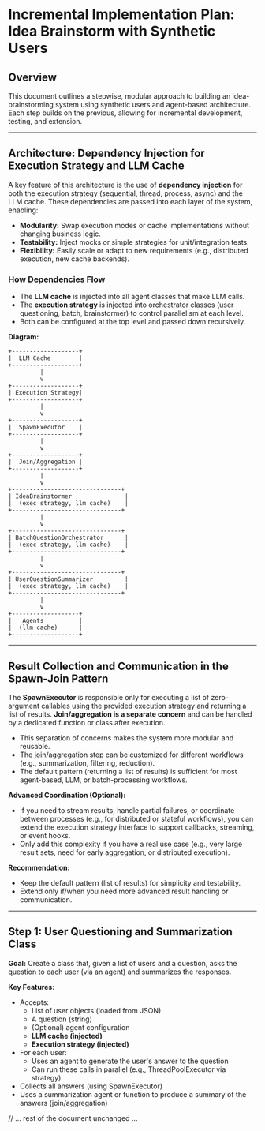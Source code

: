 # Incremental Implementation Plan: Idea Brainstorm with Synthetic Users

## Overview
This document outlines a stepwise, modular approach to building an idea-brainstorming system using synthetic users and agent-based architecture. Each step builds on the previous, allowing for incremental development, testing, and extension.

---

## Architecture: Dependency Injection for Execution Strategy and LLM Cache

A key feature of this architecture is the use of **dependency injection** for both the execution strategy (sequential, thread, process, async) and the LLM cache. These dependencies are passed into each layer of the system, enabling:
- **Modularity:** Swap execution modes or cache implementations without changing business logic.
- **Testability:** Inject mocks or simple strategies for unit/integration tests.
- **Flexibility:** Easily scale or adapt to new requirements (e.g., distributed execution, new cache backends).

### How Dependencies Flow

- The **LLM cache** is injected into all agent classes that make LLM calls.
- The **execution strategy** is injected into orchestrator classes (user questioning, batch, brainstormer) to control parallelism at each level.
- Both can be configured at the top level and passed down recursively.

**Diagram:**
```
+-------------------+
|  LLM Cache        |
+-------------------+
         |
         v
+-------------------+
| Execution Strategy|
+-------------------+
         |
         v
+-------------------+
|  SpawnExecutor    |
+-------------------+
         |
         v
+-------------------+
|  Join/Aggregation |
+-------------------+
         |
         v
+-------------------------------+
| IdeaBrainstormer               |
|  (exec strategy, llm cache)    |
+-------------------------------+
         |
         v
+-------------------------------+
| BatchQuestionOrchestrator      |
|  (exec strategy, llm cache)    |
+-------------------------------+
         |
         v
+-------------------------------+
| UserQuestionSummarizer         |
|  (exec strategy, llm cache)    |
+-------------------------------+
         |
         v
+-------------------+
|   Agents          |
|  (llm cache)      |
+-------------------+
```

---

## Result Collection and Communication in the Spawn-Join Pattern

The **SpawnExecutor** is responsible only for executing a list of zero-argument callables using the provided execution strategy and returning a list of results. **Join/aggregation is a separate concern** and can be handled by a dedicated function or class after execution.

- This separation of concerns makes the system more modular and reusable.
- The join/aggregation step can be customized for different workflows (e.g., summarization, filtering, reduction).
- The default pattern (returning a list of results) is sufficient for most agent-based, LLM, or batch-processing workflows.

**Advanced Coordination (Optional):**
- If you need to stream results, handle partial failures, or coordinate between processes (e.g., for distributed or stateful workflows), you can extend the execution strategy interface to support callbacks, streaming, or event hooks.
- Only add this complexity if you have a real use case (e.g., very large result sets, need for early aggregation, or distributed execution).

**Recommendation:**
- Keep the default pattern (list of results) for simplicity and testability.
- Extend only if/when you need more advanced result handling or communication.

---

## Step 1: User Questioning and Summarization Class

**Goal:**
Create a class that, given a list of users and a question, asks the question to each user (via an agent) and summarizes the responses.

**Key Features:**
- Accepts:
  - List of user objects (loaded from JSON)
  - A question (string)
  - (Optional) agent configuration
  - **LLM cache (injected)**
  - **Execution strategy (injected)**
- For each user:
  - Uses an agent to generate the user's answer to the question
  - Can run these calls in parallel (e.g., ThreadPoolExecutor via strategy)
- Collects all answers (using SpawnExecutor)
- Uses a summarization agent or function to produce a summary of the answers (join/aggregation)

// ... rest of the document unchanged ... 